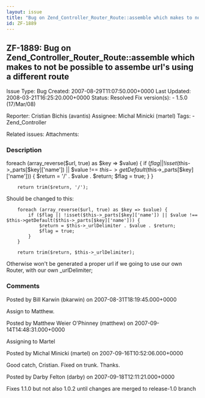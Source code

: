 ```yaml
---
layout: issue
title: "Bug on Zend_Controller_Router_Route::assemble which makes to not be possible to assembe url's using a different route"
id: ZF-1889
---
```


ZF-1889: Bug on Zend\_Controller\_Router\_Route::assemble which makes to not be possible to assembe url's using a different route
---------------------------------------------------------------------------------------------------------------------------------

 Issue Type: Bug Created: 2007-08-29T11:07:50.000+0000 Last Updated: 2008-03-21T16:25:20.000+0000 Status: Resolved Fix version(s): - 1.5.0 (17/Mar/08)
 
 Reporter:  Cristian Bichis (avantis)  Assignee:  Michal Minicki (martel)  Tags: - Zend\_Controller
 
 Related issues: 
 Attachments: 
### Description

foreach (array\_reverse($url, true) as $key => $value) { if ($flag || !isset($this->\_parts[$key]['name']) || $value !== $this->getDefault($this->\_parts[$key]['name'])) { $return = '/' . $value . $return; $flag = true; } }

 
        return trim($return, '/');


Should be changed to this:

 
        foreach (array_reverse($url, true) as $key => $value) {
            if ($flag || !isset($this->_parts[$key]['name']) || $value !== $this->getDefault($this->_parts[$key]['name'])) {
                $return = $this->_urlDelimiter . $value . $return;
                $flag = true;
            }
        }
    
        return trim($return, $this->_urlDelimiter);


Otherwise won't be generated a proper url if we going to use our own Router, with our own \_urlDelimiter;

 

 

### Comments

Posted by Bill Karwin (bkarwin) on 2007-08-31T18:19:45.000+0000

Assign to Matthew.

 

 

Posted by Matthew Weier O'Phinney (matthew) on 2007-09-14T14:48:31.000+0000

Assigning to Martel

 

 

Posted by Michal Minicki (martel) on 2007-09-16T10:52:06.000+0000

Good catch, Cristian. Fixed on trunk. Thanks.

 

 

Posted by Darby Felton (darby) on 2007-09-18T12:11:21.000+0000

Fixes 1.1.0 but not also 1.0.2 until changes are merged to release-1.0 branch

 

 